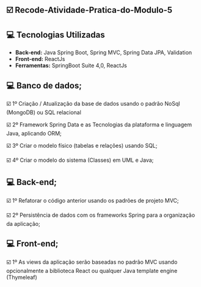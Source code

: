 ## :ballot_box_with_check: Recode-Atividade-Pratica-do-Modulo-5


## :computer: Tecnologias Utilizadas

* **Back-end:** Java Spring Boot, Spring MVC, Spring Data JPA, Validation
* **Front-end:** ReactJs
* **Ferramentas:** SpringBoot Suite 4,0, ReactJs

## :computer: Banco de dados;
 
☑️ 1º Criação / Atualização da base de dados usando o padrão NoSql (MongoDB) ou SQL relacional

☑️ 2º Framework Spring Data e as Tecnologias da plataforma e linguagem Java, aplicando ORM;

☑️ 3º Criar o modelo físico (tabelas e relações) usando SQL;

☑️ 4º Criar o modelo do sistema (Classes) em UML e Java;

## :computer: Back-end;

☑️ 1º Refatorar o código anterior usando os padrões de projeto MVC;

☑️ 2º Persistência de dados com os frameworks Spring para a organização da aplicação;

## :computer: Front-end;

☑️ 1º As views da aplicação serão baseadas no padrão MVC usando opcionalmente a biblioteca React ou qualquer Java template engine (Thymeleaf)
